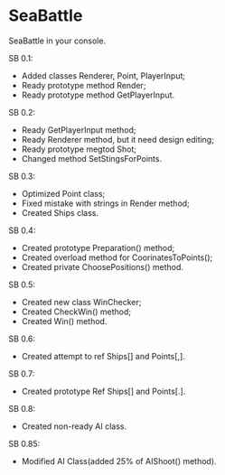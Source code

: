 # SeaBattle
SeaBattle in your console.

SB 0.1:
* Added classes Renderer, Point, PlayerInput;
* Ready prototype method Render;
* Ready prototype method GetPlayerInput.

SB 0.2:
* Ready GetPlayerInput method;
* Ready Renderer method, but it need design editing;
* Ready prototype megtod Shot;
* Changed method SetStingsForPoints.

SB 0.3:
* Optimized Point class;
* Fixed mistake with strings in Render method;
* Created Ships class.

SB 0.4:
* Created prototype Preparation() method;
* Created overload method for CoorinatesToPoints();
* Created private ChoosePositions() method.

SB 0.5:
* Created new class WinChecker;
* Created CheckWin() method;
* Created Win() method.

SB 0.6:
* Created attempt to ref Ships[] and Points[,].

SB 0.7:
* Created prototype Ref Ships[] and Points[.].

SB 0.8:
* Created non-ready AI class.

SB 0.85:
* Modified AI Class(added 25% of AIShoot() method).
